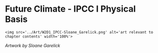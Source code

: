 # Future Climate - IPCC I Physical Basis

 ````{div} full-width 
 <img src='../Art/W2D1_IPCC-Sloane_Garelick.png' alt='art relevant to chapter contents' width='100%'> 
```` 

*Artwork by Sloane Garelick*